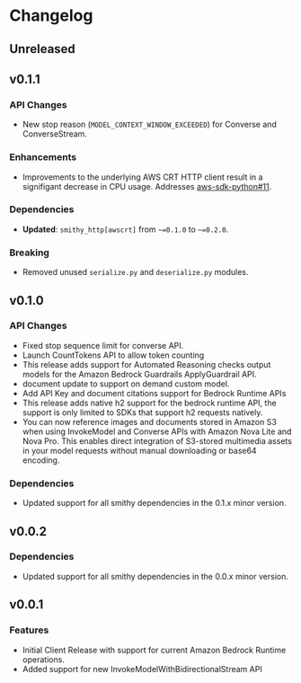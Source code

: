 # Changelog

## Unreleased

## v0.1.1

### API Changes
* New stop reason (`MODEL_CONTEXT_WINDOW_EXCEEDED`) for Converse and ConverseStream.

### Enhancements
* Improvements to the underlying AWS CRT HTTP client result in a signifigant decrease in CPU usage. Addresses [aws-sdk-python#11](https://github.com/awslabs/aws-sdk-python/issues/11).

### Dependencies

* **Updated**: `smithy_http[awscrt]` from `~=0.1.0` to `~=0.2.0`.

### Breaking
- Removed unused `serialize.py` and `deserialize.py` modules.

## v0.1.0

### API Changes
* Fixed stop sequence limit for converse API.
* Launch CountTokens API to allow token counting
* This release adds support for Automated Reasoning checks output models for the Amazon Bedrock Guardrails ApplyGuardrail API.
* document update to support on demand custom model.
* Add API Key and document citations support for Bedrock Runtime APIs
* This release adds native h2 support for the bedrock runtime API, the support is only limited to SDKs that support h2 requests natively.
* You can now reference images and documents stored in Amazon S3 when using InvokeModel and Converse APIs with Amazon Nova Lite and Nova Pro. This enables direct integration of S3-stored multimedia assets in your model requests without manual downloading or base64 encoding.

### Dependencies

* Updated support for all smithy dependencies in the 0.1.x minor version.

## v0.0.2

### Dependencies

* Updated support for all smithy dependencies in the 0.0.x minor version.

## v0.0.1

### Features
* Initial Client Release with support for current Amazon Bedrock Runtime operations.
* Added support for new InvokeModelWithBidirectionalStream API
